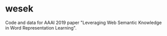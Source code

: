 # wesek
Code and data for AAAI 2019 paper "Leveraging Web Semantic Knowledge in Word Representation Learning".
